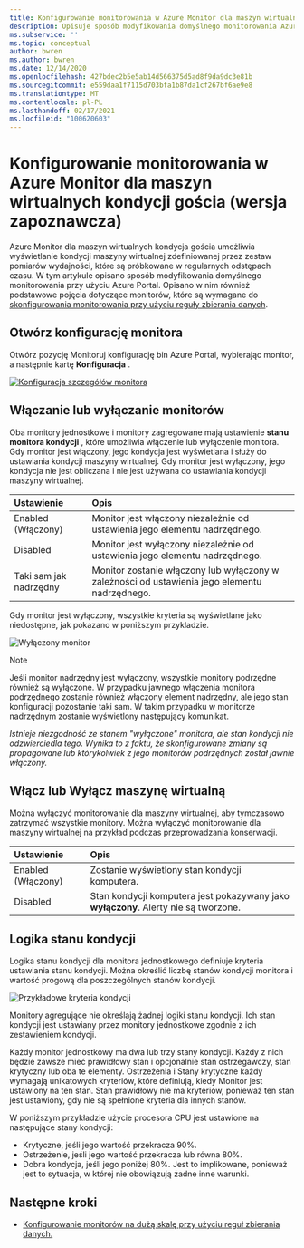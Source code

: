 ```yaml
---
title: Konfigurowanie monitorowania w Azure Monitor dla maszyn wirtualnych kondycji gościa (wersja zapoznawcza)
description: Opisuje sposób modyfikowania domyślnego monitorowania Azure Monitor dla maszyn wirtualnych kondycji gościa (wersja zapoznawcza) przy użyciu Azure Portal.
ms.subservice: ''
ms.topic: conceptual
author: bwren
ms.author: bwren
ms.date: 12/14/2020
ms.openlocfilehash: 427bdec2b5e5ab14d566375d5ad8f9da9dc3e81b
ms.sourcegitcommit: e559daa1f7115d703bfa1b87da1cf267bf6ae9e8
ms.translationtype: MT
ms.contentlocale: pl-PL
ms.lasthandoff: 02/17/2021
ms.locfileid: "100620603"
---
```

# <a name="configure-monitoring-in-azure-monitor-for-vms-guest-health-preview"></a>Konfigurowanie monitorowania w Azure Monitor dla maszyn wirtualnych kondycji gościa (wersja zapoznawcza)
Azure Monitor dla maszyn wirtualnych kondycja gościa umożliwia wyświetlanie kondycji maszyny wirtualnej zdefiniowanej przez zestaw pomiarów wydajności, które są próbkowane w regularnych odstępach czasu. W tym artykule opisano sposób modyfikowania domyślnego monitorowania przy użyciu Azure Portal. Opisano w nim również podstawowe pojęcia dotyczące monitorów, które są wymagane do [skonfigurowania monitorowania przy użyciu reguły zbierania danych](vminsights-health-configure-dcr.md).

## <a name="open-monitor-configuration"></a>Otwórz konfigurację monitora
Otwórz pozycję Monitoruj konfigurację bin Azure Portal, wybierając monitor, a następnie kartę **Konfiguracja** .

[![Konfiguracja szczegółów monitora](media/vminsights-health-overview/monitor-details-configuration.png)](media/vminsights-health-overview/monitor-details-configuration.png#lightbox)

## <a name="enable-or-disable-monitors"></a>Włączanie lub wyłączanie monitorów
Oba monitory jednostkowe i monitory zagregowane mają ustawienie **stanu monitora kondycji** , które umożliwia włączenie lub wyłączenie monitora. Gdy monitor jest włączony, jego kondycja jest wyświetlana i służy do ustawiania kondycji maszyny wirtualnej. Gdy monitor jest wyłączony, jego kondycja nie jest obliczana i nie jest używana do ustawiania kondycji maszyny wirtualnej.

| Ustawienie | Opis |
|:---|:---|
| Enabled (Włączony) | Monitor jest włączony niezależnie od ustawienia jego elementu nadrzędnego. |
| Disabled | Monitor jest wyłączony niezależnie od ustawienia jego elementu nadrzędnego. |
| Taki sam jak nadrzędny | Monitor zostanie włączony lub wyłączony w zależności od ustawienia jego elementu nadrzędnego. |

Gdy monitor jest wyłączony, wszystkie kryteria są wyświetlane jako niedostępne, jak pokazano w poniższym przykładzie.

![Wyłączony monitor](media/vminsights-health-configure/disabled-monitor.png)


> [!NOTE]
> Jeśli monitor nadrzędny jest wyłączony, wszystkie monitory podrzędne również są wyłączone. W przypadku jawnego włączenia monitora podrzędnego zostanie również włączony element nadrzędny, ale jego stan konfiguracji pozostanie taki sam. W takim przypadku w monitorze nadrzędnym zostanie wyświetlony następujący komunikat.
>
> *Istnieje niezgodność ze stanem "wyłączone" monitora, ale stan kondycji nie odzwierciedla tego. Wynika to z faktu, że skonfigurowane zmiany są propagowane lub którykolwiek z jego monitorów podrzędnych został jawnie włączony.*

## <a name="enable-or-disable-virtual-machine"></a>Włącz lub Wyłącz maszynę wirtualną
Można wyłączyć monitorowanie dla maszyny wirtualnej, aby tymczasowo zatrzymać wszystkie monitory. Można wyłączyć monitorowanie dla maszyny wirtualnej na przykład podczas przeprowadzania konserwacji.

| Ustawienie | Opis |
|:---|:---|
| Enabled (Włączony)  | Zostanie wyświetlony stan kondycji komputera. |
| Disabled | Stan kondycji komputera jest pokazywany jako **wyłączony**. Alerty nie są tworzone. |

## <a name="health-state-logic"></a>Logika stanu kondycji
Logika stanu kondycji dla monitora jednostkowego definiuje kryteria ustawiania stanu kondycji. Można określić liczbę stanów kondycji monitora i wartość progową dla poszczególnych stanów kondycji.

![Przykładowe kryteria kondycji](media/vminsights-health-configure/sample-health-criteria.png)

Monitory agregujące nie określają żadnej logiki stanu kondycji. Ich stan kondycji jest ustawiany przez monitory jednostkowe zgodnie z ich zestawieniem kondycji.

Każdy monitor jednostkowy ma dwa lub trzy stany kondycji. Każdy z nich będzie zawsze mieć prawidłowy stan i opcjonalnie stan ostrzegawczy, stan krytyczny lub oba te elementy. Ostrzeżenia i Stany krytyczne każdy wymagają unikatowych kryteriów, które definiują, kiedy Monitor jest ustawiony na ten stan. Stan prawidłowy nie ma kryteriów, ponieważ ten stan jest ustawiony, gdy nie są spełnione kryteria dla innych stanów.

W poniższym przykładzie użycie procesora CPU jest ustawione na następujące stany kondycji:

- Krytyczne, jeśli jego wartość przekracza 90%.
- Ostrzeżenie, jeśli jego wartość przekracza lub równa 80%.
- Dobra kondycja, jeśli jego poniżej 80%. Jest to implikowane, ponieważ jest to sytuacja, w której nie obowiązują żadne inne warunki.

## <a name="next-steps"></a>Następne kroki

- [Konfigurowanie monitorów na dużą skalę przy użyciu reguł zbierania danych.](vminsights-health-configure-dcr.md)